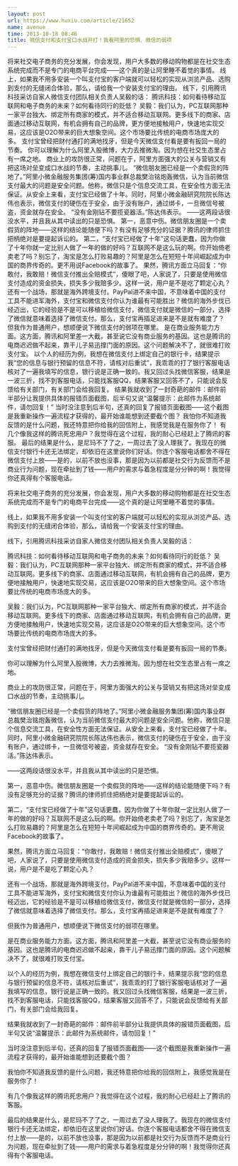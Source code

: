 ```yaml
---
layout: post
url: https://www.huxiu.com/article/21652
name: avenue
time: 2013-10-18 08:46
title: 微信支付和支付宝口水战开打！我看阿里的恐惧、微信的弱项
---
```

将来社交电子商务的充分发展，你会发现，用户大多数的移动购物都是在社交生态系统完成而不是专门的电商平台完成——这个真的是让阿里睡不着觉的事情。 线上，如果我不用多安装一个叫支付宝的客户端就可以轻松的实现从浏览产品、选购到支付的无缝闭合体验，那么，请给我一个安装支付宝的理由。 线下，引用腾讯科技采访自家人微信支付团队相关负责人吴毅的话： 腾讯科技：如何看待移动互联网和电子商务的未来？如何看待同行的贬低？ 吴毅：我们认为，PC互联网那种一家平台独大、绑定所有商家的模式，并不适合移动互联网。更多线下的商家、店面通过移动互联网，有机会拥有自己的品牌，更方便地接触用户，快速地实现交易，这应该是O2O带来的巨大想象空间。这个市场要比传统的电商市场庞大的多。 支付宝曾经把财付通打的满地找牙，但是今天微信支付看是要有扳回一局的节奏。 你可以理解为什么阿里入股微博，大力去推微淘。因为想在社交生态里占有一席之地。 商业上的攻防很正常，问题在于，阿里方面强大的公关与营销又有把这场对垒变成口水战的节奏，主动挑事儿。 “微信朋友圈已经是一个卖假货的阵地了。”阿里小微金融服务集团(筹)国内事业群总裁樊治铭炮轰微信，认为当前微信支付最大的问题是安全问题。他称，微信只是个信息交流工具，在安全性方面无法保证。从安全上来看，支付宝已经做了十年。同时，阿里小微金融研究院院长陈达伟也表示，微信支付的硬伤在于安全，由于没有账户，通过绑卡，一旦微信号被盗，资金就存在安全。 “没有金刚钻不要揽瓷器活。”陈达伟表示。 ——这两段话很没水平，并且我从其中读出的只是恐惧。 第一，恶意中伤。微信朋友圈是一个卖假货的阵地——这样的结论能随便下吗？有没有足够充分的证据？腾讯的律师抓住把柄绝对是要提起诉讼的。 第二，“支付宝已经做了十年”这句话更蠢，因为你做了十年你就一定比别人做了一年的做的好吗？互联网不是这么玩的啊。你开始倚老卖老了吗？别忘了，淘宝是怎么打败易趣的？阿里是怎么在短短十年间崛起成为中国的商界传奇的。更不用说Facebook的故事了。 果然，腾讯方面立马回复：“你敢付，我敢赔！微信支付推出全赔模式”，傻眼了吧，人家说了，只要是使用微信支付造成的资金损失，损失多少我赔多少。这样一说，用户是不是吃了颗定心丸？ 还有一个战场，那就是海外跨境支付。PayPal进不来中国，不意味着中国的支付工具不能进军海外，支付宝和微信支付你认为谁最有可能胜出？微信的海外步伐已经迈出，它的经验是不是可以移植给微信支付，微信支付就是微信的一部分，选择了微信就意味着选择了微信支付。那么，支付宝再插足进来是不是就有难度了？ 但我作为普通用户，想顺便说下微信支付的弱项在哪里。 是在商业服务能力方面。这方面，腾讯和阿里差一大截，甚至说它没有商业服务的基因。这也是腾讯的电商迟迟做不起来，靠干儿子易迅撑门面的原因。这个问题解决不了，就很难打败支付宝。 以个人的经历为例，我想在微信支付上绑定自己的银行卡，结果提示我“您的信息与银行预留的信息不符，请核对后重试”，我乖乖的打了银行客服电话核对了一遍我填写的信息，银行说是正确一致的。我又回过头找微信客服，结果是一波三折，找不到客服电话，只能找客服QQ，结果客服又回答不了，只能说会反馈给有关部门，有关部门会给我回复。 结果我就收到了一封奇葩的邮件：邮件前半部分让我提供具体的报错页面截图，后半句又说“温馨提示：此邮件为系统邮件，请勿回复！” 当时没注意到后半句，还真的回复了报错页面截图——这个截图是我重新操作一遍流程才获得的，最开始谁能想到还要截个图？ 我怕你不知道我反馈的是什么问题，我还特意把你给我的回信附上，我感觉我是在服务你了！ 有几个像我这样的腾讯死忠用户？我觉得在这个过程，我的耐心已经赶上了腾讯的客服。 最后的结果是什么，是尼玛不了了之，一周过去了没人理我了。我现在的微信支付银行卡还无法绑定，却依旧在这里说你们好话。你连个客服电话都舍不得在微信支付上放——是的，以前不放也没事，那是因为以前都是社交行为反馈而不是商业行为问题，现在牵扯到了钱——用户的需求与着急程度是分分钟的啊！我觉得你还真得有个客服电话。

将来社交电子商务的充分发展，你会发现，用户大多数的移动购物都是在社交生态系统完成而不是专门的电商平台完成——这个真的是让阿里睡不着觉的事情。

线上，如果我不用多安装一个叫支付宝的客户端就可以轻松的实现从浏览产品、选购到支付的无缝闭合体验，那么，请给我一个安装支付宝的理由。

线下，引用腾讯科技采访自家人微信支付团队相关负责人吴毅的话：

腾讯科技：如何看待移动互联网和电子商务的未来？如何看待同行的贬低？ 吴毅：我们认为，PC互联网那种一家平台独大、绑定所有商家的模式，并不适合移动互联网。更多线下的商家、店面通过移动互联网，有机会拥有自己的品牌，更方便地接触用户，快速地实现交易，这应该是O2O带来的巨大想象空间。这个市场要比传统的电商市场庞大的多。

吴毅：我们认为，PC互联网那种一家平台独大、绑定所有商家的模式，并不适合移动互联网。更多线下的商家、店面通过移动互联网，有机会拥有自己的品牌，更方便地接触用户，快速地实现交易，这应该是O2O带来的巨大想象空间。这个市场要比传统的电商市场庞大的多。

支付宝曾经把财付通打的满地找牙，但是今天微信支付看是要有扳回一局的节奏。

你可以理解为什么阿里入股微博，大力去推微淘。因为想在社交生态里占有一席之地。

商业上的攻防很正常，问题在于，阿里方面强大的公关与营销又有把这场对垒变成口水战的节奏，主动挑事儿。

“微信朋友圈已经是一个卖假货的阵地了。”阿里小微金融服务集团(筹)国内事业群总裁樊治铭炮轰微信，认为当前微信支付最大的问题是安全问题。他称，微信只是个信息交流工具，在安全性方面无法保证。从安全上来看，支付宝已经做了十年。同时，阿里小微金融研究院院长陈达伟也表示，微信支付的硬伤在于安全，由于没有账户，通过绑卡，一旦微信号被盗，资金就存在安全。 “没有金刚钻不要揽瓷器活。”陈达伟表示。

——这两段话很没水平，并且我从其中读出的只是恐惧。

第一，恶意中伤。微信朋友圈是一个卖假货的阵地——这样的结论能随便下吗？有没有足够充分的证据？腾讯的律师抓住把柄绝对是要提起诉讼的。

第二，“支付宝已经做了十年”这句话更蠢，因为你做了十年你就一定比别人做了一年的做的好吗？互联网不是这么玩的啊。你开始倚老卖老了吗？别忘了，淘宝是怎么打败易趣的？阿里是怎么在短短十年间崛起成为中国的商界传奇的。更不用说Facebook的故事了。

果然，腾讯方面立马回复：“你敢付，我敢赔！微信支付推出全赔模式”，傻眼了吧，人家说了，只要是使用微信支付造成的资金损失，损失多少我赔多少。这样一说，用户是不是吃了颗定心丸？

还有一个战场，那就是海外跨境支付。PayPal进不来中国，不意味着中国的支付工具不能进军海外，支付宝和微信支付你认为谁最有可能胜出？微信的海外步伐已经迈出，它的经验是不是可以移植给微信支付，微信支付就是微信的一部分，选择了微信就意味着选择了微信支付。那么，支付宝再插足进来是不是就有难度了？

但我作为普通用户，想顺便说下微信支付的弱项在哪里。

是在商业服务能力方面。这方面，腾讯和阿里差一大截，甚至说它没有商业服务的基因。这也是腾讯的电商迟迟做不起来，靠干儿子易迅撑门面的原因。这个问题解决不了，就很难打败支付宝。

以个人的经历为例，我想在微信支付上绑定自己的银行卡，结果提示我“您的信息与银行预留的信息不符，请核对后重试”，我乖乖的打了银行客服电话核对了一遍我填写的信息，银行说是正确一致的。我又回过头找微信客服，结果是一波三折，找不到客服电话，只能找客服QQ，结果客服又回答不了，只能说会反馈给有关部门，有关部门会给我回复。

结果我就收到了一封奇葩的邮件：邮件前半部分让我提供具体的报错页面截图，后半句又说“温馨提示：此邮件为系统邮件，请勿回复！”

当时没注意到后半句，还真的回复了报错页面截图——这个截图是我重新操作一遍流程才获得的，最开始谁能想到还要截个图？

我怕你不知道我反馈的是什么问题，我还特意把你给我的回信附上，我感觉我是在服务你了！

有几个像我这样的腾讯死忠用户？我觉得在这个过程，我的耐心已经赶上了腾讯的客服。

最后的结果是什么，是尼玛不了了之，一周过去了没人理我了。我现在的微信支付银行卡还无法绑定，却依旧在这里说你们好话。你连个客服电话都舍不得在微信支付上放——是的，以前不放也没事，那是因为以前都是社交行为反馈而不是商业行为问题，现在牵扯到了钱——用户的需求与着急程度是分分钟的啊！我觉得你还真得有个客服电话。

